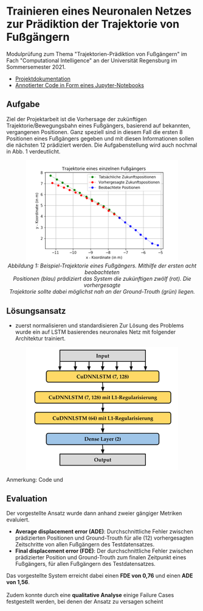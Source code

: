 # Trainieren eines Neuronalen Netzes zur Prädiktion der Trajektorie von Fußgängern
Modulprüfung zum Thema "Trajektorien-Prädiktion von Fußgängern" im Fach "Computational Intelligence" an der Universität Regensburg im Sommersemester 2021.<br>
- [Projektdokumentation](Dokumentation/Projektdokumentation.pdf)<br>
- [Annotierter Code in Form eines Jupyter-Notebooks](PedestrianTrajectoryPrediction.ipynb)

## Aufgabe
Ziel der Projektarbeit ist die Vorhersage der zukünftigen Trajektorie/Bewegungsbahn eines Fußgängers, basierend auf bekannten, vergangenen Positionen. Ganz speziell sind in diesem Fall die ersten 8 Positionen eines Fußgängers gegeben und mit diesen Informationen sollen die nächsten 12 prädiziert werden. Die Aufgabenstellung wird auch nochmal in Abb. 1 verdeutlicht. <br>
<p align="center">
	<img src="Dokumentation/Grafiken/fc_best1.png" width="400">
	<br>
	<em>
		Abbildung 1: Beispiel-Trajektorie eines Fußgängers. Mithilfe der ersten acht beobachteten <br>
		Positionen (blau) prädiziert das System die zukünftigen zwölf (rot). Die vorhergesagte <br>
		Trajektorie sollte dabei möglichst nah an der Ground-Trouth (grün) liegen.
	</em>
</p>

## Lösungsansatz
- zuerst normalisieren und standardisieren
Zur Lösung des Problems wurde ein auf LSTM basierendes neuronales Netz mit folgender Architektur trainiert. <br>
<p align="center">
	<img src="Dokumentation/Grafiken/network_architecture.PNG" width="400">
</p>

Anmerkung: Code und 

## Evaluation
Der vorgestellte Ansatz wurde dann anhand zweier gängiger Metriken evaluiert.
- **Average displacement error (ADE)**: Durchschnittliche Fehler zwischen prädizierten Positionen und Ground-Trouth für alle (12) vorhergesagten Zeitschritte von allen Fußgängern des Testdatensatzes.
- **Final displacement error (FDE)**: Der durchschnittliche Fehler zwischen prädizierter Position und Ground-Trouth zum finalen Zeitpunkt eines Fußgängers, für allen Fußgängern des Testdatensatzes.

Das vorgestellte System erreicht dabei einen __FDE von 0,76__ und einen **ADE von 1,56**.
<br>
<br>
Zudem konnte durch eine **qualitative Analyse** einige Failure Cases festgestellt werden, bei denen der Ansatz zu versagen scheint
